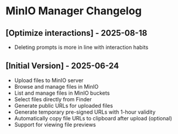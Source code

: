# MinIO Manager Changelog

## [Optimize interactions] - 2025-08-18

- Deleting prompts is more in line with interaction habits

## [Initial Version] - 2025-06-24

- Upload files to MinIO server
- Browse and manage files in MinIO
- List and manage files in MinIO buckets
- Select files directly from Finder
- Generate public URLs for uploaded files
- Generate temporary pre-signed URLs with 1-hour validity
- Automatically copy file URLs to clipboard after upload (optional)
- Support for viewing file previews

